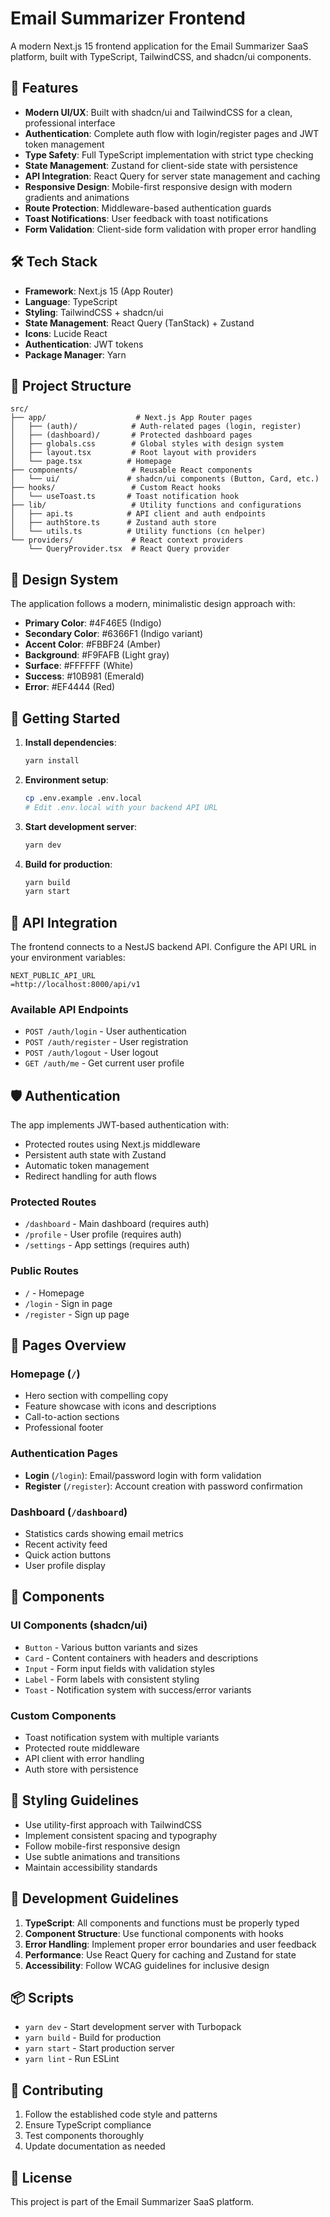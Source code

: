 # Email Summarizer Frontend

A modern Next.js 15 frontend application for the Email Summarizer SaaS platform, built with TypeScript, TailwindCSS, and shadcn/ui components.

## 🚀 Features

- **Modern UI/UX**: Built with shadcn/ui and TailwindCSS for a clean, professional interface
- **Authentication**: Complete auth flow with login/register pages and JWT token management
- **Type Safety**: Full TypeScript implementation with strict type checking
- **State Management**: Zustand for client-side state with persistence
- **API Integration**: React Query for server state management and caching
- **Responsive Design**: Mobile-first responsive design with modern gradients and animations
- **Route Protection**: Middleware-based authentication guards
- **Toast Notifications**: User feedback with toast notifications
- **Form Validation**: Client-side form validation with proper error handling

## 🛠 Tech Stack

- **Framework**: Next.js 15 (App Router)
- **Language**: TypeScript
- **Styling**: TailwindCSS + shadcn/ui
- **State Management**: React Query (TanStack) + Zustand
- **Icons**: Lucide React
- **Authentication**: JWT tokens
- **Package Manager**: Yarn

## 📁 Project Structure

```
src/
├── app/                    # Next.js App Router pages
│   ├── (auth)/            # Auth-related pages (login, register)
│   ├── (dashboard)/       # Protected dashboard pages
│   ├── globals.css        # Global styles with design system
│   ├── layout.tsx         # Root layout with providers
│   └── page.tsx          # Homepage
├── components/            # Reusable React components
│   └── ui/               # shadcn/ui components (Button, Card, etc.)
├── hooks/                 # Custom React hooks
│   └── useToast.ts       # Toast notification hook
├── lib/                   # Utility functions and configurations
│   ├── api.ts            # API client and auth endpoints
│   ├── authStore.ts      # Zustand auth store
│   └── utils.ts          # Utility functions (cn helper)
└── providers/             # React context providers
    └── QueryProvider.tsx  # React Query provider
```

## 🎨 Design System

The application follows a modern, minimalistic design approach with:

- **Primary Color**: #4F46E5 (Indigo)
- **Secondary Color**: #6366F1 (Indigo variant)
- **Accent Color**: #FBBF24 (Amber)
- **Background**: #F9FAFB (Light gray)
- **Surface**: #FFFFFF (White)
- **Success**: #10B981 (Emerald)
- **Error**: #EF4444 (Red)

## 🚦 Getting Started

1. **Install dependencies**:

   ```bash
   yarn install
   ```

2. **Environment setup**:

   ```bash
   cp .env.example .env.local
   # Edit .env.local with your backend API URL
   ```

3. **Start development server**:

   ```bash
   yarn dev
   ```

4. **Build for production**:
   ```bash
   yarn build
   yarn start
   ```

## 🔗 API Integration

The frontend connects to a NestJS backend API. Configure the API URL in your environment variables:

```env
NEXT_PUBLIC_API_URL
=http://localhost:8000/api/v1
```

### Available API Endpoints

- `POST /auth/login` - User authentication
- `POST /auth/register` - User registration
- `POST /auth/logout` - User logout
- `GET /auth/me` - Get current user profile

## 🛡 Authentication

The app implements JWT-based authentication with:

- Protected routes using Next.js middleware
- Persistent auth state with Zustand
- Automatic token management
- Redirect handling for auth flows

### Protected Routes

- `/dashboard` - Main dashboard (requires auth)
- `/profile` - User profile (requires auth)
- `/settings` - App settings (requires auth)

### Public Routes

- `/` - Homepage
- `/login` - Sign in page
- `/register` - Sign up page

## 📱 Pages Overview

### Homepage (`/`)

- Hero section with compelling copy
- Feature showcase with icons and descriptions
- Call-to-action sections
- Professional footer

### Authentication Pages

- **Login** (`/login`): Email/password login with form validation
- **Register** (`/register`): Account creation with password confirmation

### Dashboard (`/dashboard`)

- Statistics cards showing email metrics
- Recent activity feed
- Quick action buttons
- User profile display

## 🎯 Components

### UI Components (shadcn/ui)

- `Button` - Various button variants and sizes
- `Card` - Content containers with headers and descriptions
- `Input` - Form input fields with validation styles
- `Label` - Form labels with consistent styling
- `Toast` - Notification system with success/error variants

### Custom Components

- Toast notification system with multiple variants
- Protected route middleware
- API client with error handling
- Auth store with persistence

## 🎨 Styling Guidelines

- Use utility-first approach with TailwindCSS
- Implement consistent spacing and typography
- Follow mobile-first responsive design
- Use subtle animations and transitions
- Maintain accessibility standards

## 🔧 Development Guidelines

1. **TypeScript**: All components and functions must be properly typed
2. **Component Structure**: Use functional components with hooks
3. **Error Handling**: Implement proper error boundaries and user feedback
4. **Performance**: Use React Query for caching and Zustand for state
5. **Accessibility**: Follow WCAG guidelines for inclusive design

## 📦 Scripts

- `yarn dev` - Start development server with Turbopack
- `yarn build` - Build for production
- `yarn start` - Start production server
- `yarn lint` - Run ESLint

## 🤝 Contributing

1. Follow the established code style and patterns
2. Ensure TypeScript compliance
3. Test components thoroughly
4. Update documentation as needed

## 📄 License

This project is part of the Email Summarizer SaaS platform.

